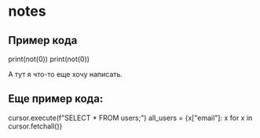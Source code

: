 # notes

## Пример кода

print(not(0))
print(not(0))

А тут я что-то еще хочу написать.

## Еще пример кода:

cursor.execute(f"SELECT * FROM users;")
all_users = {x["email"]: x for x in cursor.fetchall()}
